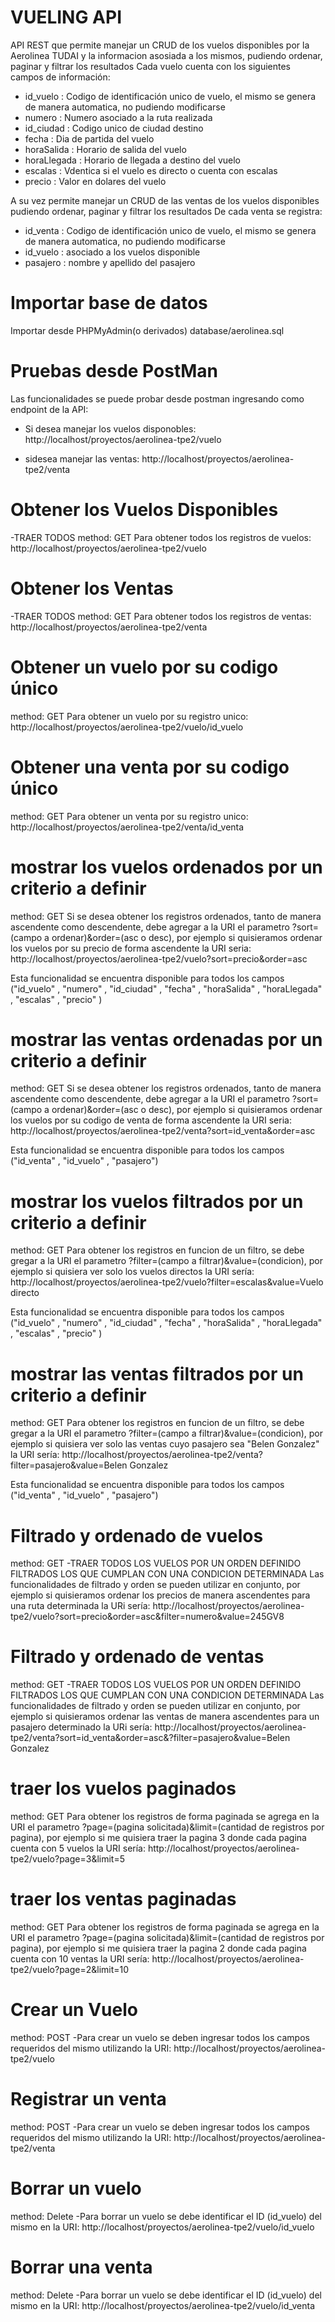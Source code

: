 # VUELING API
API REST que permite manejar un CRUD de los vuelos disponibles por la Aerolinea TUDAI y la informacion asosiada a los mismos, pudiendo ordenar, paginar y filtrar los resultados
Cada vuelo cuenta con los siguientes campos de información:
- id_vuelo : Codigo de identificación unico de vuelo, el mismo se genera de manera automatica, no pudiendo modificarse
- numero : Numero asociado a la ruta realizada
- id_ciudad : Codigo unico de ciudad destino
- fecha : Dia de partida del vuelo
- horaSalida : Horario de salida del vuelo
- horaLlegada : Horario de llegada a destino del vuelo
- escalas : Vdentica si el vuelo es directo o cuenta con escalas
- precio : Valor en dolares del vuelo

A su vez permite manejar un CRUD de las ventas de los vuelos disponibles pudiendo ordenar, paginar y filtrar los resultados
De cada venta se registra:
- id_venta : Codigo de identificación unico de vuelo, el mismo se genera de manera automatica, no pudiendo modificarse
- id_vuelo : asociado a los vuelos disponible
- pasajero : nombre y apellido del pasajero

# Importar base de datos
Importar desde PHPMyAdmin(o derivados) database/aerolinea.sql

# Pruebas desde PostMan 
Las funcionalidades se puede probar desde postman ingresando como endpoint de la API:
- Si desea manejar los vuelos disponobles:
  http://localhost/proyectos/aerolinea-tpe2/vuelo

- sidesea manejar las ventas:
  http://localhost/proyectos/aerolinea-tpe2/venta

# Obtener los Vuelos Disponibles 

-TRAER TODOS
method: GET
Para obtener todos los registros de vuelos: http://localhost/proyectos/aerolinea-tpe2/vuelo

# Obtener los Ventas

-TRAER TODOS
method: GET
Para obtener todos los registros de ventas: http://localhost/proyectos/aerolinea-tpe2/venta

# Obtener un vuelo por su codigo único 
method: GET
Para obtener un vuelo por su registro unico: http://localhost/proyectos/aerolinea-tpe2/vuelo/id_vuelo

# Obtener una venta por su codigo único 
method: GET
Para obtener un venta por su registro unico: http://localhost/proyectos/aerolinea-tpe2/venta/id_venta

# mostrar los vuelos ordenados por un criterio a definir
method: GET
Si se desea obtener los registros ordenados, tanto de manera ascendente como descendente, debe agregar a la URI el parametro ?sort=(campo a ordenar)&order=(asc o desc), por ejemplo si quisieramos ordenar los vuelos por su precio de forma ascendente la URI seria:
http://localhost/proyectos/aerolinea-tpe2/vuelo?sort=precio&order=asc

Esta funcionalidad se encuentra disponible para todos los campos ("id_vuelo" , "numero" , "id_ciudad" , "fecha" , "horaSalida" , "horaLlegada" , "escalas" , "precio" )

# mostrar las ventas ordenadas por un criterio a definir
method: GET
Si se desea obtener los registros ordenados, tanto de manera ascendente como descendente, debe agregar a la URI el parametro ?sort=(campo a ordenar)&order=(asc o desc), por ejemplo si quisieramos ordenar los vuelos por su codigo de venta de forma ascendente la URI seria:
http://localhost/proyectos/aerolinea-tpe2/venta?sort=id_venta&order=asc

Esta funcionalidad se encuentra disponible para todos los campos ("id_venta" , "id_vuelo" , "pasajero")

# mostrar los vuelos filtrados por un criterio a definir
method: GET
Para obtener los registros en funcion de un filtro, se debe gregar a la URI el parametro ?filter=(campo a filtrar)&value=(condicion), por ejemplo si quisiera ver solo los vuelos directos la URI sería:
http://localhost/proyectos/aerolinea-tpe2/vuelo?filter=escalas&value=Vuelo directo

Esta funcionalidad se encuentra disponible para todos los campos ("id_vuelo" , "numero" , "id_ciudad" , "fecha" , "horaSalida" , "horaLlegada" , "escalas" , "precio" )

# mostrar las ventas filtrados por un criterio a definir
method: GET
Para obtener los registros en funcion de un filtro, se debe gregar a la URI el parametro ?filter=(campo a filtrar)&value=(condicion), por ejemplo si quisiera ver solo las ventas cuyo pasajero sea "Belen Gonzalez" la URI sería:
http://localhost/proyectos/aerolinea-tpe2/venta?filter=pasajero&value=Belen Gonzalez

Esta funcionalidad se encuentra disponible para todos los campos ("id_venta" , "id_vuelo" , "pasajero")

# Filtrado y ordenado de vuelos
method: GET
-TRAER TODOS LOS VUELOS POR UN ORDEN DEFINIDO FILTRADOS LOS QUE CUMPLAN CON UNA CONDICION DETERMINADA
Las funcionalidades de filtrado y orden se pueden utilizar en conjunto, por ejemplo si quisieramos ordenar los precios de manera ascendentes para una ruta determinada la URi sería:
http://localhost/proyectos/aerolinea-tpe2/vuelo?sort=precio&order=asc&filter=numero&value=245GV8

# Filtrado y ordenado de ventas
method: GET
-TRAER TODOS LOS VUELOS POR UN ORDEN DEFINIDO FILTRADOS LOS QUE CUMPLAN CON UNA CONDICION DETERMINADA
Las funcionalidades de filtrado y orden se pueden utilizar en conjunto, por ejemplo si quisieramos ordenar las ventas de manera ascendentes para un pasajero determinado la URi sería:
http://localhost/proyectos/aerolinea-tpe2/venta?sort=id_venta&order=asc&?filter=pasajero&value=Belen Gonzalez

# traer los vuelos paginados
method: GET
Para obtener los registros de forma paginada se agrega en la URI el parametro ?page=(pagina solicitada)&limit=(cantidad de registros por pagina), por ejemplo si me quisiera traer la pagina 3 donde cada pagina cuenta con 5 vuelos la URI sería:
http://localhost/proyectos/aerolinea-tpe2/vuelo?page=3&limit=5


# traer los ventas paginadas
method: GET
Para obtener los registros de forma paginada se agrega en la URI el parametro ?page=(pagina solicitada)&limit=(cantidad de registros por pagina), por ejemplo si me quisiera traer la pagina 2 donde cada pagina cuenta con 10 ventas la URI sería:
http://localhost/proyectos/aerolinea-tpe2/vuelo?page=2&limit=10


# Crear un Vuelo
method: POST
-Para crear un vuelo se deben ingresar todos los campos requeridos del mismo utilizando la URI:
http://localhost/proyectos/aerolinea-tpe2/vuelo

# Registrar un venta
method: POST
-Para crear un vuelo se deben ingresar todos los campos requeridos del mismo utilizando la URI:
http://localhost/proyectos/aerolinea-tpe2/venta

# Borrar un vuelo
method: Delete
-Para borrar un vuelo se debe identificar el ID (id_vuelo) del mismo en la URI:
http://localhost/proyectos/aerolinea-tpe2/vuelo/id_vuelo

# Borrar una venta
method: Delete
-Para borrar un vuelo se debe identificar el ID (id_vuelo) del mismo en la URI:
http://localhost/proyectos/aerolinea-tpe2/vuelo/id_venta


